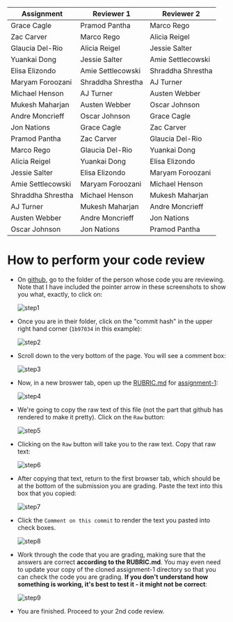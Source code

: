 Assignment|Reviewer 1|Reviewer 2
----------|----------|----------
Grace Cagle|Pramod Pantha|Marco Rego
Zac Carver|Marco Rego|Alicia Reigel
Glaucia Del-Rio|Alicia Reigel|Jessie Salter
Yuankai Dong|Jessie Salter|Amie Settlecowski
Elisa Elizondo|Amie Settlecowski|Shraddha Shrestha
Maryam Foroozani|Shraddha Shrestha|AJ Turner
Michael Henson|AJ Turner|Austen Webber
Mukesh Maharjan|Austen Webber|Oscar Johnson
Andre Moncrieff|Oscar Johnson|Grace Cagle
Jon Nations|Grace Cagle|Zac Carver
Pramod Pantha|Zac Carver|Glaucia Del-Rio
Marco Rego|Glaucia Del-Rio|Yuankai Dong
Alicia Reigel|Yuankai Dong|Elisa Elizondo
Jessie Salter|Elisa Elizondo|Maryam Foroozani
Amie Settlecowski|Maryam Foroozani|Michael Henson
Shraddha Shrestha|Michael Henson|Mukesh Maharjan
AJ Turner|Mukesh Maharjan|Andre Moncrieff
Austen Webber|Andre Moncrieff|Jon Nations
Oscar Johnson|Jon Nations|Pramod Pantha


# How to perform your code review

* On [github](https://github.com), go to the folder of the person whose code you are reviewing.  Note that I have included the pointer arrow in these screenshots to show you what, exactly, to click on:

    ![step1](https://github.com/biolprogramming/assignment-1/blob/master/images/step1.png)

* Once you are in their folder, click on the "commit hash" in the upper right hand corner (`1b97034` in this example):

    ![step2](https://github.com/biolprogramming/assignment-1/blob/master/images/step2.png)

* Scroll down to the very bottom of the page.  You will see a comment box:

    ![step3](https://github.com/biolprogramming/assignment-1/blob/master/images/step3.png)

* Now, in a new broswer tab, open up the [RUBRIC.md](https://github.com/biolprogramming/assignment-1/blob/master/RUBRIC.md) for [assignment-1](https://github.com/biolprogramming/assignment-1):

    ![step4](https://github.com/biolprogramming/assignment-1/blob/master/images/step4.png)

* We're going to copy the raw text of this file (not the part that github has rendered to make it pretty).  Click on the `Raw` button:

    ![step5](https://github.com/biolprogramming/assignment-1/blob/master/images/step5.png)

* Clicking on the `Raw` button will take you to the raw text.  Copy that raw text:

    ![step6](https://github.com/biolprogramming/assignment-1/blob/master/images/step6.png)

* After copying that text, return to the first browser tab, which should be at the bottom of the submission you are grading. Paste the text into this box that you copied:

    ![step7](https://github.com/biolprogramming/assignment-1/blob/master/images/step7.png)

* Click the `Comment on this commit` to render the text you pasted into check boxes.

    ![step8](https://github.com/biolprogramming/assignment-1/blob/master/images/step8.png)

* Work through the code that you are grading, making sure that the answers are correct **according to the RUBRIC.md**.  You may even need to update your copy of the cloned assignment-1 directory so that you can check the code you are grading.  **If you don't understand how something is working, it's best to test it - it might not be correct**:

    ![step9](https://github.com/biolprogramming/assignment-1/blob/master/images/step9.png)

* You are finished.  Proceed to your 2nd code review.
